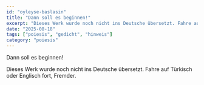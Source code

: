 ```yaml
---
id: "oyleyse-baslasin"
title: "Dann soll es beginnen!"
excerpt: "Dieses Werk wurde noch nicht ins Deutsche übersetzt. Fahre auf Türkisch oder Englisch fort, Fremder."
date: "2025-08-18"
tags: ["poiesis", "gedicht", "hinweis"]
category: "poiesis"
---
```


Dann soll es beginnen!

Dieses Werk wurde noch nicht ins Deutsche übersetzt. Fahre auf Türkisch oder Englisch fort, Fremder.
